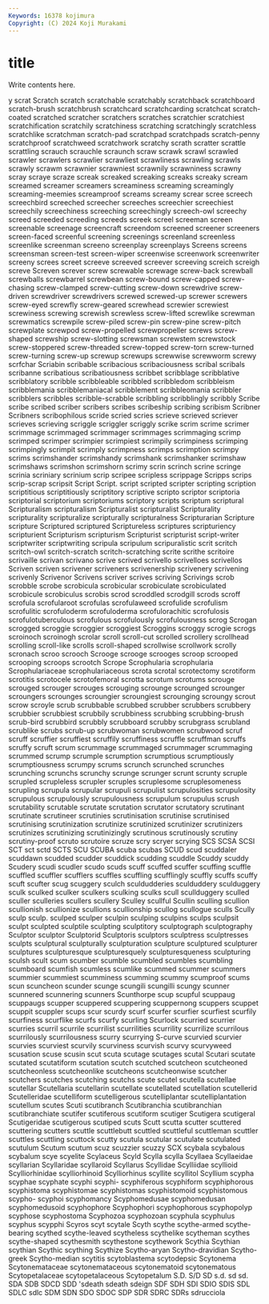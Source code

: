 ```yaml
---
Keywords: 16378 kojimura
Copyright: (C) 2024 Koji Murakami
---
```


# title

Write contents here.



y scrat Scratch scratch scratchable scratchably scratchback scratchboard scratch-brush
scratchbrush scratchcard scratchcarding scratchcat scratch-coated scratched scratcher scratchers scratches scratchier
scratchiest scratchification scratchily scratchiness scratching scratchingly scratchless scratchlike scratchman scratch-pad
scratchpad scratchpads scratch-penny scratchproof scratchweed scratchwork scratchy scrath scratter scrattle
scrattling scrauch scrauchle scraunch scraw scrawk scrawl scrawled scrawler scrawlers
scrawlier scrawliest scrawliness scrawling scrawls scrawly scrawm scrawnier scrawniest scrawnily
scrawniness scrawny scray scraye scraze screak screaked screaking screaks screaky
scream screamed screamer screamers screaminess screaming screamingly screaming-meemies screamproof screams
screamy screar scree screech screechbird screeched screecher screeches screechier screechiest
screechily screechiness screeching screechingly screech-owl screechy screed screeded screeding screeds
screek screel screeman screen screenable screenage screencraft screendom screened screener
screeners screen-faced screenful screening screenings screenland screenless screenlike screenman screeno
screenplay screenplays Screens screens screensman screen-test screen-wiper screenwise screenwork screenwriter
screeny screes screet screeve screeved screever screeving screich screigh screve
Screven screver screw screwable screwage screw-back screwball screwballs screwbarrel screwbean
screw-bound screw-capped screw-chasing screw-clamped screw-cutting screw-down screwdrive screw-driven screwdriver screwdrivers
screwed screwed-up screwer screwers screw-eyed screwfly screw-geared screwhead screwier screwiest
screwiness screwing screwish screwless screw-lifted screwlike screwman screwmatics screwpile screw-piled
screw-pin screw-pine screw-pitch screwplate screwpod screw-propelled screwpropeller screws screw-shaped screwship
screw-slotting screwsman screwstem screwstock screw-stoppered screw-threaded screw-topped screw-torn screw-turned screw-turning
screw-up screwup screwups screwwise screwworm screwy scrfchar Scriabin scribable scribacious
scribaciousness scribal scribals scribanne scribatious scribatiousness scribbet scribblage scribblative scribblatory
scribble scribbleable scribbled scribbledom scribbleism scribblemania scribblemaniacal scribblement scribbleomania scribbler
scribblers scribbles scribble-scrabble scribbling scribblingly scribbly Scribe scribe scribed scriber
scribers scribes scribeship scribing scribism Scribner Scribners scribophilous scride scried
scries scrieve scrieved scriever scrieves scrieving scriggle scriggler scriggly scrike
scrim scrime scrimer scrimmage scrimmaged scrimmager scrimmages scrimmaging scrimp scrimped
scrimper scrimpier scrimpiest scrimpily scrimpiness scrimping scrimpingly scrimpit scrimply scrimpness
scrimps scrimption scrimpy scrims scrimshander scrimshandy scrimshank scrimshanker scrimshaw scrimshaws
scrimshon scrimshorn scrimy scrin scrinch scrine scringe scrinia scriniary scrinium
scrip scripee scripless scrippage Scripps scrips scrip-scrap scripsit Script Script.
script scripted scripter scripting scription scriptitious scriptitiously scriptitory scriptive scripto
scriptor scriptoria scriptorial scriptorium scriptoriums scriptory scripts scriptum scriptural Scripturalism
scripturalism Scripturalist scripturalist Scripturality scripturality scripturalize scripturally scripturalness Scripturarian Scripture
scripture Scriptured scriptured Scriptureless scriptures scripturiency scripturient Scripturism scripturism Scripturist
scripturist script-writer scriptwriter scriptwriting scripula scripulum scripuralistic scrit scritch scritch-owl
scritch-scratch scritch-scratching scrite scrithe scritoire scrivaille scrivan scrivano scrive scrived
scrivello scrivelloes scrivellos Scriven scriven scrivener scriveners scrivenership scrivenery scrivening
scrivenly Scrivenor Scrivens scriver scrives scriving Scrivings scrob scrobble scrobe
scrobicula scrobicular scrobiculate scrobiculated scrobicule scrobiculus scrobis scrod scroddled scrodgill
scrods scroff scrofula scrofularoot scrofulas scrofulaweed scrofulide scrofulism scrofulitic scrofuloderm
scrofuloderma scrofulorachitic scrofulosis scrofulotuberculous scrofulous scrofulously scrofulousness scrog Scrogan scrogged
scroggie scroggier scroggiest Scroggins scroggy scrogie scrogs scroinoch scroinogh scrolar
scroll scroll-cut scrolled scrollery scrollhead scrolling scroll-like scrolls scroll-shaped scrollwise
scrollwork scrolly scronach scroo scrooch Scrooge scrooge scrooges scroop scrooped
scrooping scroops scrootch Scrope Scrophularia scrophularia Scrophulariaceae scrophulariaceous scrota scrotal
scrotectomy scrotiform scrotitis scrotocele scrotofemoral scrotta scrotum scrotums scrouge scrouged
scrouger scrouges scrouging scrounge scrounged scrounger scroungers scrounges scroungier scroungiest
scrounging scroungy scrout scrow scroyle scrub scrubbable scrubbed scrubber scrubbers
scrubbery scrubbier scrubbiest scrubbily scrubbiness scrubbing scrubbing-brush scrub-bird scrubbird scrubbly
scrubboard scrubby scrubgrass scrubland scrublike scrubs scrub-up scrubwoman scrubwomen scrubwood
scruf scruff scruffier scruffiest scruffily scruffiness scruffle scruffman scruffs scruffy
scruft scrum scrummage scrummaged scrummager scrummaging scrummed scrump scrumple scrumption
scrumptious scrumptiously scrumptiousness scrumpy scrums scrunch scrunched scrunches scrunching scrunchs
scrunchy scrunge scrunger scrunt scrunty scruple scrupled scrupleless scrupler scruples
scruplesome scruplesomeness scrupling scrupula scrupular scrupuli scrupulist scrupulosities scrupulosity scrupulous
scrupulously scrupulousness scrupulum scrupulus scrush scrutability scrutable scrutate scrutation scrutator
scrutatory scrutinant scrutinate scrutineer scrutinies scrutinisation scrutinise scrutinised scrutinising scrutinization
scrutinize scrutinized scrutinizer scrutinizers scrutinizes scrutinizing scrutinizingly scrutinous scrutinously scrutiny
scrutiny-proof scruto scrutoire scruze scry scryer scrying SCS SCSA SCSI
SCT sct sctd SCTS SCU SCUBA scuba scubas SCUD scud
scuddaler scuddawn scudded scudder scuddick scudding scuddle Scuddy scuddy Scudery
scudi scudler scudo scuds scuff scuffed scuffer scuffing scuffle scuffled
scuffler scufflers scuffles scuffling scufflingly scuffly scuffs scuffy scuft scufter
scug scuggery sculch sculdudderies sculduddery sculduggery sculk sculked sculker sculkers
sculking sculks scull scullduggery sculled sculler sculleries scullers scullery Sculley
scullful Scullin sculling scullion scullionish scullionize scullions scullionship scullog scullogue
sculls Scully sculp sculp. sculped sculper sculpin sculping sculpins sculps
sculpsit sculpt sculpted sculptile sculpting sculptitory sculptograph sculptography Sculptor sculptor
Sculptorid Sculptoris sculptors sculptress sculptresses sculpts sculptural sculpturally sculpturation sculpture
sculptured sculpturer sculptures sculpturesque sculpturesquely sculpturesqueness sculpturing sculsh scult scum
scumber scumble scumbled scumbles scumbling scumboard scumfish scumless scumlike scummed
scummer scummers scummier scummiest scumminess scumming scummy scumproof scums scun
scuncheon scunder scunge scungili scungilli scungy scunner scunnered scunnering scunners
Scunthorpe scup scupful scuppaug scuppaugs scupper scuppered scuppering scuppernong scuppers
scuppet scuppit scuppler scups scur scurdy scurf scurfer scurfier scurfiest
scurfily scurfiness scurflike scurfs scurfy scurling Scurlock scurried scurrier scurries
scurril scurrile scurrilist scurrilities scurrility scurrilize scurrilous scurrilously scurrilousness scurry
scurrying S-curve scurvied scurvier scurvies scurviest scurvily scurviness scurvish scurvy
scurvyweed scusation scuse scusin scut scuta scutage scutages scutal Scutari
scutate scutated scutatiform scutation scutch scutched scutcheon scutcheoned scutcheonless scutcheonlike
scutcheons scutcheonwise scutcher scutchers scutches scutching scutchs scute scutel scutella
scutellae scutellar Scutellaria scutellarin scutellate scutellated scutellation scutellerid Scutelleridae scutelliform
scutelligerous scutelliplantar scutelliplantation scutellum scutes Scuti scutibranch Scutibranchia scutibranchian scutibranchiate
scutifer scutiferous scutiform scutiger Scutigera scutigeral Scutigeridae scutigerous scutiped scuts
Scutt scutta scutter scuttered scuttering scutters scuttle scuttlebutt scuttled scuttleful
scuttleman scuttler scuttles scuttling scuttock scutty scutula scutular scutulate scutulated
scutulum Scutum scutum scuz scuzzier scuzzy SCX scybala scybalous scybalum
scye scyelite Scylaceus Scyld Scylla scylla Scyllaea Scyllaeidae scyllarian Scyllaridae
scyllaroid Scyllarus Scyllidae Scylliidae scyllioid Scylliorhinidae scylliorhinoid Scylliorhinus scyllite scyllitol
Scyllium scypha scyphae scyphate scyphi scyphi- scyphiferous scyphiform scyphiphorous scyphistoma
scyphistomae scyphistomas scyphistomoid scyphistomous scypho- scyphoi scyphomancy Scyphomedusae scyphomedusan scyphomedusoid
scyphophore Scyphophori scyphophorous scyphopolyp scyphose scyphostoma Scyphozoa scyphozoan scyphula scyphulus
scyphus scypphi Scyros scyt scytale Scyth scythe scythe-armed scythe-bearing scythed
scythe-leaved scytheless scythelike scytheman scythes scythe-shaped scythesmith scythestone scythework Scythia
Scythian scythian Scythic scything Scythize Scytho-aryan Scytho-dravidian Scytho-greek Scytho-median scytitis
scytoblastema scytodepsic Scytonema Scytonemataceae scytonemataceous scytonematoid scytonematous Scytopetalaceae scytopetalaceous Scytopetalum
S.D. S/D SD s.d. sd sd. SDA SDB SDCD SDD
'sdeath sdeath sdeign SDF SDH SDI SDIO SDIS SDL SDLC
sdlc SDM SDN SDO SDOC SDP SDR SDRC SDRs sdrucciola
